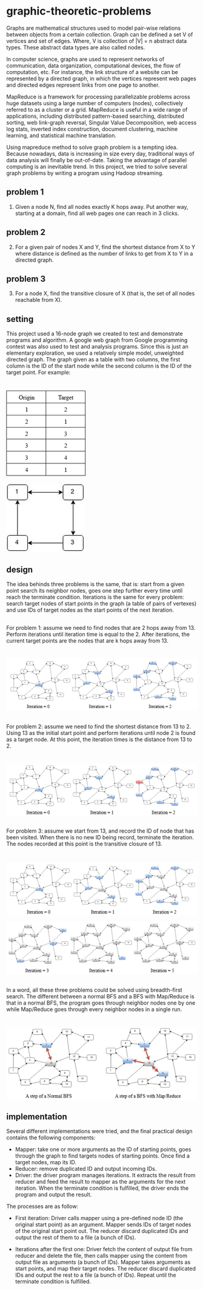 # graphic-theoretic-problems

Graphs are mathematical structures used to model pair-wise relations between objects from a certain collection. Graph can be defined a set V of vertices and set of edges. Where, V is collection of |V| = n abstract data types. These abstract data types are also called nodes. 

In computer science, graphs are used to represent networks of communication, data organization, computational devices, the flow of computation, etc. For instance, the link structure of a website can be represented by a directed graph, in which the vertices represent web pages and directed edges represent links from one page to another. 

MapReduce is a framework for processing parallelizable problems across huge datasets using a large number of computers (nodes), collectively referred to as a cluster or a grid. MapReduce is useful in a wide range of applications, including distributed pattern-based searching, distributed sorting, web link-graph reversal, Singular Value Decomposition, web access log stats, inverted index construction, document clustering, machine learning, and statistical machine translation.

Using mapreduce method to solve graph problem is a tempting idea. Because nowadays, data is increasing in size every day, traditional ways of data analysis will finally be out-of-date. Taking the advantage of parallel computing is an inevitable trend. In this project, we tried to solve several graph problems by writing a program using Hadoop streaming.

## problem 1

1)	Given a node N, find all nodes exactly K hops away. Put another way, starting at a domain, find all web pages one can reach in 3 clicks.

## problem 2

2)	For a given pair of nodes X and Y, find the shortest distance from X to Y where distance is defined as the number of links to get from X to Y in a directed graph.

## problem 3

3)	For a node X, find the transitive closure of X (that is, the set of all nodes reachable from X).

## setting 

This project used a 16-node graph we created to test and demonstrate programs and algorithm. A google web graph from Google programming contest was also used to test and analysis programs. Since this is just an elementary exploration, we used a relatively simple model, unweighted directed graph. The graph given as a table with two columns, the first column is the ID of the start node while the second column is the ID of the target point. For example:

#

![graph](image/1.PNG)

![graph](image/2.PNG)

## design

The idea behinds three problems is the same, that is: start from a given point search its neighbor nodes, goes one step further every time until reach the terminate condition. Iterations is the same for every problem: search target nodes of start points in the graph (a table of pairs of vertexes) and use IDs of target nodes as the start points of the next iteration.

##

For problem 1: assume we need to find nodes that are 2 hops away from 13. Perform iterations until iteration time is equal to the 2. After iterations, the current target points are the nodes that are k hops away from 13.

#

![graph](image/3.PNG)

##

For problem 2: assume we need to find the shortest distance from 13 to 2. Using 13 as the initial start point and perform iterations until node 2 is found as a target node. At this point, the iteration times is the distance from 13 to 2.

#

![graph](image/4.PNG)

##

For problem 3: assume we start from 13, and record the ID of node that has been visited. When there is no new ID being record, terminate the iteration. The nodes recorded at this point is the transitive closure of 13.

#

![graph](image/5.PNG)

![graph](image/6.PNG)

##

In a word, all these three problems could be solved using breadth-first search. The different between a normal BFS and a BFS with Map/Reduce is that in a normal BFS, the program goes through neighbor nodes one by one while Map/Reduce goes through every neighbor nodes in a single run. 

#

![graph](image/7.PNG)

## implementation

Several different implementations were tried, and the final practical design contains the following components:
-	Mapper: take one or more arguments as the ID of starting points, goes through the graph to find targets nodes of starting points. Once find a target nodes, map its ID.
-	Reducer: remove duplicated ID and output incoming IDs.
-	Driver: the driver program manages iterations. It extracts the result from reducer and feed the result to mapper as the arguments for the next iteration. When the terminate condition is fulfilled, the driver ends the program and output the result.

The processes are as follow:
-	First iteration:
   Driver calls mapper using a pre-defined node ID (the original start point) as an argument. Mapper sends IDs of target nodes of the original start point out. The reducer discard duplicated IDs and output the rest of them to a file (a bunch of IDs).

-	Iterations after the first one:
Driver fetch the content of output file from reducer and delete the file, then calls mapper using the content from output file as arguments (a bunch of IDs). Mapper takes arguments as start points, and map their target nodes. The reducer discard duplicated IDs and output the rest to a file (a bunch of IDs).
Repeat until the terminate condition is fulfilled.
